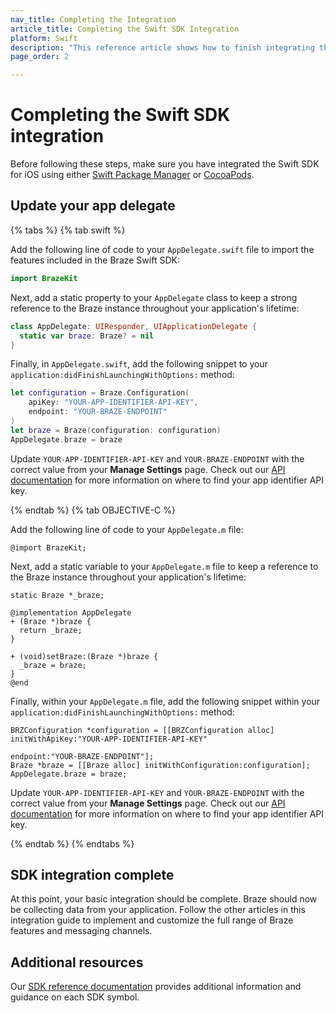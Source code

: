 ```yaml
---
nav_title: Completing the Integration
article_title: Completing the Swift SDK Integration
platform: Swift
description: "This reference article shows how to finish integrating the Braze SDK after installing it via one of the integration options."
page_order: 2

---
```


# Completing the Swift SDK integration

Before following these steps, make sure you have integrated the Swift SDK for iOS using either [Swift Package Manager]({{site.baseurl}}/developer_guide/platform_integration_guides/swift/initial_sdk_setup/installation_methods/swift_package_manager/) or [CocoaPods]({{site.baseurl}}/developer_guide/platform_integration_guides/swift/initial_sdk_setup/installation_methods/cocoapods/).

## Update your app delegate

{% tabs %}
{% tab swift %}

Add the following line of code to your `AppDelegate.swift` file to import the features included in the Braze Swift SDK:

```swift
import BrazeKit
```


Next, add a static property to your `AppDelegate` class to keep a strong reference to the Braze instance throughout your application's lifetime:

```swift
class AppDelegate: UIResponder, UIApplicationDelegate {
  static var braze: Braze? = nil
}
```

Finally, in `AppDelegate.swift`, add the following snippet to your `application:didFinishLaunchingWithOptions:` method:

```swift
let configuration = Braze.Configuration(
    apiKey: "YOUR-APP-IDENTIFIER-API-KEY",
    endpoint: "YOUR-BRAZE-ENDPOINT"
)
let braze = Braze(configuration: configuration)
AppDelegate.braze = braze
```

Update `YOUR-APP-IDENTIFIER-API-KEY` and `YOUR-BRAZE-ENDPOINT` with the correct value from your **Manage Settings** page. Check out our [API documentation]({{site.baseurl}}/api/api_key/#the-app-identifier-api-key) for more information on where to find your app identifier API key.

{% endtab %}
{% tab OBJECTIVE-C %}

Add the following line of code to your `AppDelegate.m` file:

```objc
@import BrazeKit;
```

Next, add a static variable to your `AppDelegate.m` file to keep a reference to the Braze instance throughout your application's lifetime:

```objc
static Braze *_braze;

@implementation AppDelegate
+ (Braze *)braze {
  return _braze;
}

+ (void)setBraze:(Braze *)braze {
  _braze = braze;
}
@end
```

Finally, within your `AppDelegate.m` file, add the following snippet within your `application:didFinishLaunchingWithOptions:` method:

```objc
BRZConfiguration *configuration = [[BRZConfiguration alloc] initWithApiKey:"YOUR-APP-IDENTIFIER-API-KEY"
                                                                  endpoint:"YOUR-BRAZE-ENDPOINT"];
Braze *braze = [[Braze alloc] initWithConfiguration:configuration];
AppDelegate.braze = braze;
```

Update `YOUR-APP-IDENTIFIER-API-KEY` and `YOUR-BRAZE-ENDPOINT` with the correct value from your **Manage Settings** page. Check out our [API documentation]({{site.baseurl}}/api/api_key/#the-app-identifier-api-key) for more information on where to find your app identifier API key.

{% endtab %}
{% endtabs %}


## SDK integration complete

At this point, your basic integration should be complete. Braze should now be collecting data from your application. Follow the other articles in this integration guide to implement and customize the full range of Braze features and messaging channels.

## Additional resources

Our [SDK reference documentation][1] provides additional information and guidance on each SDK symbol.

[1]: https://braze-inc.github.io/braze-swift-sdk/documentation/brazekit/ "full iOS class documentation"
